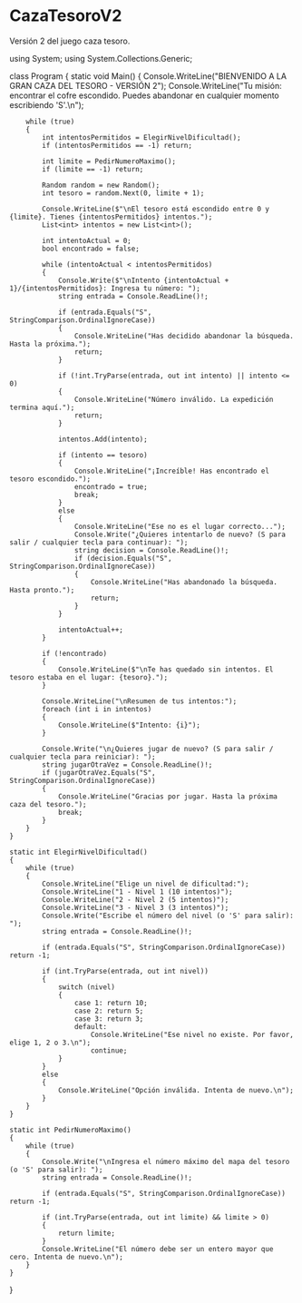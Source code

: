# CazaTesoroV2
Versión 2 del juego caza tesoro.

using System;
using System.Collections.Generic;

class Program
{
    static void Main()
    {
        Console.WriteLine("BIENVENIDO A LA GRAN CAZA DEL TESORO - VERSIÓN 2");
        Console.WriteLine("Tu misión: encontrar el cofre escondido. Puedes abandonar en cualquier momento escribiendo 'S'.\n");

        while (true)
        {
            int intentosPermitidos = ElegirNivelDificultad();
            if (intentosPermitidos == -1) return;

            int limite = PedirNumeroMaximo();
            if (limite == -1) return;

            Random random = new Random();
            int tesoro = random.Next(0, limite + 1);

            Console.WriteLine($"\nEl tesoro está escondido entre 0 y {limite}. Tienes {intentosPermitidos} intentos.");
            List<int> intentos = new List<int>();

            int intentoActual = 0;
            bool encontrado = false;

            while (intentoActual < intentosPermitidos)
            {
                Console.Write($"\nIntento {intentoActual + 1}/{intentosPermitidos}: Ingresa tu número: ");
                string entrada = Console.ReadLine()!;

                if (entrada.Equals("S", StringComparison.OrdinalIgnoreCase))
                {
                    Console.WriteLine("Has decidido abandonar la búsqueda. Hasta la próxima.");
                    return;
                }

                if (!int.TryParse(entrada, out int intento) || intento <= 0)
                {
                    Console.WriteLine("Número inválido. La expedición termina aquí.");
                    return;
                }

                intentos.Add(intento);

                if (intento == tesoro)
                {
                    Console.WriteLine("¡Increíble! Has encontrado el tesoro escondido.");
                    encontrado = true;
                    break;
                }
                else
                {
                    Console.WriteLine("Ese no es el lugar correcto...");
                    Console.Write("¿Quieres intentarlo de nuevo? (S para salir / cualquier tecla para continuar): ");
                    string decision = Console.ReadLine()!;
                    if (decision.Equals("S", StringComparison.OrdinalIgnoreCase))
                    {
                        Console.WriteLine("Has abandonado la búsqueda. Hasta pronto.");
                        return;
                    }
                }

                intentoActual++;
            }

            if (!encontrado)
            {
                Console.WriteLine($"\nTe has quedado sin intentos. El tesoro estaba en el lugar: {tesoro}.");
            }

            Console.WriteLine("\nResumen de tus intentos:");
            foreach (int i in intentos)
            {
                Console.WriteLine($"Intento: {i}");
            }

            Console.Write("\n¿Quieres jugar de nuevo? (S para salir / cualquier tecla para reiniciar): ");
            string jugarOtraVez = Console.ReadLine()!;
            if (jugarOtraVez.Equals("S", StringComparison.OrdinalIgnoreCase))
            {
                Console.WriteLine("Gracias por jugar. Hasta la próxima caza del tesoro.");
                break;
            }
        }
    }

    static int ElegirNivelDificultad()
    {
        while (true)
        {
            Console.WriteLine("Elige un nivel de dificultad:");
            Console.WriteLine("1 - Nivel 1 (10 intentos)");
            Console.WriteLine("2 - Nivel 2 (5 intentos)");
            Console.WriteLine("3 - Nivel 3 (3 intentos)");
            Console.Write("Escribe el número del nivel (o 'S' para salir): ");
            string entrada = Console.ReadLine()!;

            if (entrada.Equals("S", StringComparison.OrdinalIgnoreCase)) return -1;

            if (int.TryParse(entrada, out int nivel))
            {
                switch (nivel)
                {
                    case 1: return 10;
                    case 2: return 5;
                    case 3: return 3;
                    default:
                        Console.WriteLine("Ese nivel no existe. Por favor, elige 1, 2 o 3.\n");
                        continue;
                }
            }
            else
            {
                Console.WriteLine("Opción inválida. Intenta de nuevo.\n");
            }
        }
    }

    static int PedirNumeroMaximo()
    {
        while (true)
        {
            Console.Write("\nIngresa el número máximo del mapa del tesoro (o 'S' para salir): ");
            string entrada = Console.ReadLine()!;

            if (entrada.Equals("S", StringComparison.OrdinalIgnoreCase)) return -1;

            if (int.TryParse(entrada, out int limite) && limite > 0)
            {
                return limite;
            }
            Console.WriteLine("El número debe ser un entero mayor que cero. Intenta de nuevo.\n");
        }
    }
}
